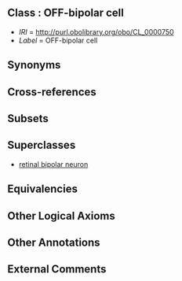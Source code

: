 
## Class : OFF-bipolar cell

 * *IRI* = http://purl.obolibrary.org/obo/CL_0000750
 * *Label* = OFF-bipolar cell

## Synonyms


## Cross-references


## Subsets


## Superclasses

 * [retinal bipolar neuron](../../CL/48/CL_0000748.md)

## Equivalencies


## Other Logical Axioms


## Other Annotations


## External Comments

